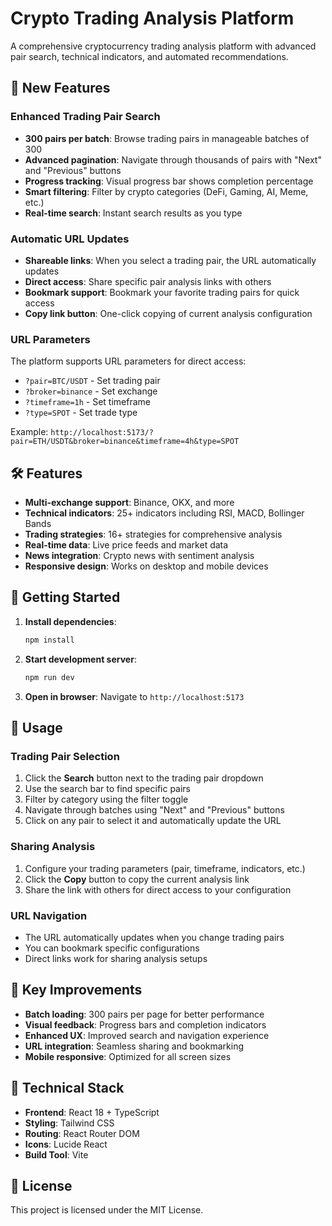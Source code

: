 # Crypto Trading Analysis Platform

A comprehensive cryptocurrency trading analysis platform with advanced pair search, technical indicators, and automated recommendations.

## 🚀 New Features

### Enhanced Trading Pair Search
- **300 pairs per batch**: Browse trading pairs in manageable batches of 300
- **Advanced pagination**: Navigate through thousands of pairs with "Next" and "Previous" buttons
- **Progress tracking**: Visual progress bar shows completion percentage
- **Smart filtering**: Filter by crypto categories (DeFi, Gaming, AI, Meme, etc.)
- **Real-time search**: Instant search results as you type

### Automatic URL Updates
- **Shareable links**: When you select a trading pair, the URL automatically updates
- **Direct access**: Share specific pair analysis links with others
- **Bookmark support**: Bookmark your favorite trading pairs for quick access
- **Copy link button**: One-click copying of current analysis configuration

### URL Parameters
The platform supports URL parameters for direct access:
- `?pair=BTC/USDT` - Set trading pair
- `?broker=binance` - Set exchange
- `?timeframe=1h` - Set timeframe
- `?type=SPOT` - Set trade type

Example: `http://localhost:5173/?pair=ETH/USDT&broker=binance&timeframe=4h&type=SPOT`

## 🛠️ Features

- **Multi-exchange support**: Binance, OKX, and more
- **Technical indicators**: 25+ indicators including RSI, MACD, Bollinger Bands
- **Trading strategies**: 16+ strategies for comprehensive analysis
- **Real-time data**: Live price feeds and market data
- **News integration**: Crypto news with sentiment analysis
- **Responsive design**: Works on desktop and mobile devices

## 🚀 Getting Started

1. **Install dependencies**:
   ```bash
   npm install
   ```

2. **Start development server**:
   ```bash
   npm run dev
   ```

3. **Open in browser**:
   Navigate to `http://localhost:5173`

## 📱 Usage

### Trading Pair Selection
1. Click the **Search** button next to the trading pair dropdown
2. Use the search bar to find specific pairs
3. Filter by category using the filter toggle
4. Navigate through batches using "Next" and "Previous" buttons
5. Click on any pair to select it and automatically update the URL

### Sharing Analysis
1. Configure your trading parameters (pair, timeframe, indicators, etc.)
2. Click the **Copy** button to copy the current analysis link
3. Share the link with others for direct access to your configuration

### URL Navigation
- The URL automatically updates when you change trading pairs
- You can bookmark specific configurations
- Direct links work for sharing analysis setups

## 🎯 Key Improvements

- **Batch loading**: 300 pairs per page for better performance
- **Visual feedback**: Progress bars and completion indicators
- **Enhanced UX**: Improved search and navigation experience
- **URL integration**: Seamless sharing and bookmarking
- **Mobile responsive**: Optimized for all screen sizes

## 🔧 Technical Stack

- **Frontend**: React 18 + TypeScript
- **Styling**: Tailwind CSS
- **Routing**: React Router DOM
- **Icons**: Lucide React
- **Build Tool**: Vite

## 📄 License

This project is licensed under the MIT License.
